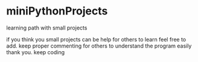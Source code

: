 # miniPythonProjects
learning path with small projects

if you think you small projects can be help for others to learn feel free to add.
keep proper commenting for others to understand the program easily
thank you. keep coding

